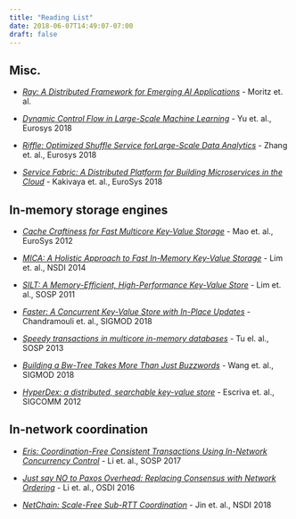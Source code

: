 ```yaml
---
title: "Reading List"
date: 2018-06-07T14:49:07-07:00
draft: false
---
```


## Misc.

* _[Ray: A Distributed Framework for Emerging AI Applications](https://rise.cs.berkeley.edu/blog/publication/ray-distributed-framework-emerging-ai-applications/)_ - Moritz et. al.

* _[Dynamic Control Flow in Large-Scale Machine Learning](https://dl.acm.org/citation.cfm?id=3190551)_ - Yu et. al., Eurosys 2018

* _[Riffle: Optimized Shuffle Service forLarge-Scale Data Analytics](https://dl.acm.org/citation.cfm?id=3190534)_ - Zhang et. al., Eurosys 2018

* _[Service Fabric: A Distributed Platform for Building Microservices in the Cloud](https://dl.acm.org/citation.cfm?id=3190546)_ - Kakivaya et. al., EuroSys 2018

## In-memory storage engines

* _[Cache Craftiness for Fast Multicore Key-Value Storage](https://pdos.csail.mit.edu/papers/masstree:eurosys12.pdf)_ - Mao et. al., EuroSys 2012

* _[MICA: A Holistic Approach to Fast In-Memory Key-Value Storage](https://www.usenix.org/system/files/conference/nsdi14/nsdi14-paper-lim.pdf)_ - Lim et. al., NSDI 2014

* _[SILT: A Memory-Efficient, High-Performance Key-Value Store](https://www.cs.cmu.edu/~dga/papers/silt-sosp2011.pdf)_ - Lim et. al., SOSP 2011

* _[Faster: A Concurrent Key-Value Store with In-Place Updates](https://www.microsoft.com/en-us/research/uploads/prod/2018/03/faster-sigmod18.pdf)_ - Chandramouli et. al., SIGMOD 2018

* _[Speedy transactions in multicore in-memory databases](http://sigops.org/sosp/sosp13/papers/p18-tu.pdf)_ - Tu el. al., SOSP 2013

* _[Building a Bw-Tree Takes More Than Just Buzzwords](https://db.cs.cmu.edu/papers/2018/mod342-wangA.pdf)_ - Wang et. al., SIGMOD 2018

* _[HyperDex: a distributed, searchable key-value store](https://conferences.sigcomm.org/sigcomm/2012/paper/sigcomm/p25.pdf)_ - Escriva et. al., SIGCOMM 2012

## In-network coordination

* _[Eris: Coordination-Free Consistent Transactions Using In-Network Concurrency Control](https://syslab.cs.washington.edu/papers/eris-sosp17.pdf)_ - Li et. al., SOSP 2017

* _[Just say NO to Paxos Overhead: Replacing Consensus with Network Ordering](https://www.usenix.org/system/files/conference/osdi16/osdi16-li.pdf)_ - Li et. al., OSDI 2016

* _[NetChain: Scale-Free Sub-RTT Coordination](https://www.usenix.org/system/files/conference/nsdi18/nsdi18-jin.pdf)_ - Jin et. al., NSDI 2018
